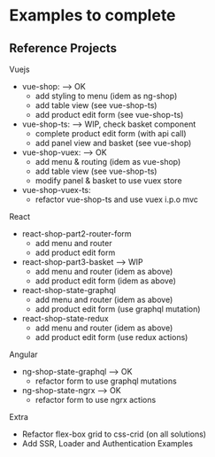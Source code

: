 # Examples to complete

## Reference Projects

Vuejs

- vue-shop: --> OK
  - add styling to menu (idem as ng-shop)
  - add table view (see vue-shop-ts)
  - add product edit form (see vue-shop-ts)
- vue-shop-ts: --> WIP, check basket component
  - complete product edit form (with api call)
  - add panel view and basket (see vue-shop)
- vue-shop-vuex: --> OK
  - add menu & routing (idem as vue-shop)
  - add table view (see vue-shop-ts)
  - modify panel & basket to use vuex store
- vue-shop-vuex-ts:
  - refactor vue-shop-ts and use vuex i.p.o mvc

React

- react-shop-part2-router-form
  - add menu and router
  - add product edit form
- react-shop-part3-basket --> WIP
  - add menu and router (idem as above)
  - add product edit form (idem as above)
- react-shop-state-graphql
  - add menu and router (idem as above)
  - add product edit form (use graphql mutation)
- react-shop-state-redux
  - add menu and router (idem as above)
  - add product edit form (use redux actions)

Angular

- ng-shop-state-graphql --> OK
  - refactor form to use graphql mutations
- ng-shop-state-ngrx --> OK
  - refactor form to use ngrx actions

Extra

- Refactor flex-box grid to css-crid (on all solutions)
- Add SSR, Loader and Authentication Examples
